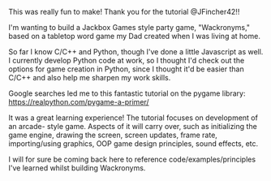 This was  really fun to make! Thank you for the tutorial @JFincher42!!

I'm wanting to build a Jackbox Games style party game, "Wackronyms," based on
a tabletop word game my Dad created when I was living at home.

So far I know C/C++ and Python, though I've done a little Javascript as well. I
currently develop Python code at work, so I thought I'd check out the options for game
creation in Python, since I thought it'd be easier than C/C++ and also help me
sharpen my work skills.

Google searches led me to this fantastic tutorial on the pygame library:
https://realpython.com/pygame-a-primer/

It was a great learning experience! The tutorial focuses on development of an arcade-
style game. Aspects of it will carry over, such as initializing the game engine,
drawing the screen, screen updates, frame rate, importing/using graphics, OOP game
design principles, sound effects, etc.

I will for sure be coming back here to reference code/examples/principles I've learned
whilst building Wackronyms.
